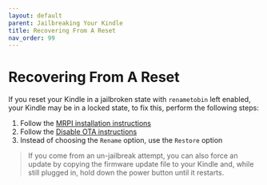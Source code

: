 ```yaml
---
layout: default
parent: Jailbreaking Your Kindle
title: Recovering From A Reset
nav_order: 99
---
```


# Recovering From A Reset
If you reset your Kindle in a jailbroken state with `renametobin` left enabled, your Kindle may be in a locked state, to fix this, perform the following steps:

1. Follow the [MRPI installation instructions](./post-jailbreak/installing-kual-mrpi/)
2. Follow the [Disable OTA instructions](./post-jailbreak/disable-ota.html)
3. Instead of choosing the `Rename` option, use the `Restore` option

<blockquote class="note">
If you come from an un-jailbreak attempt, you can also force an update by copying the firmware update file to your Kindle and, while still plugged in, hold down the power button until it restarts.
</blockquote>